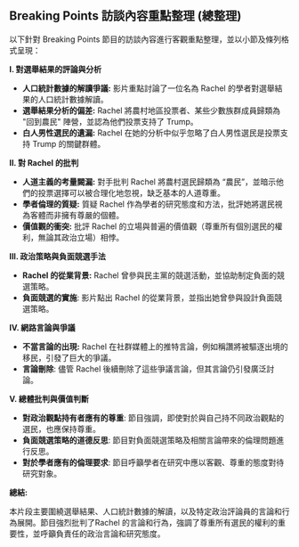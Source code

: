 ## Breaking Points 訪談內容重點整理 (總整理)

以下針對 Breaking Points 節目的訪談內容進行客觀重點整理，並以小節及條列格式呈現：

**I. 對選舉結果的評論與分析**

* **人口統計數據的解讀爭議:** 影片重點討論了一位名為 Rachel 的學者對選舉結果的人口統計數據解讀。
* **選舉結果分析的偏差:** Rachel 將農村地區投票者、某些少數族群成員歸類為 "回到農民" 陣營，並認為他們投票支持了 Trump。
* **白人男性選民的遺漏:** Rachel 在她的分析中似乎忽略了白人男性選民是投票支持 Trump 的關鍵群體。

**II. 對 Rachel 的批判**

* **人道主義的考量闕漏:**  對手批判 Rachel 將農村選民歸類為 “農民”，並暗示他們的投票選擇可以被合理化地忽視，缺乏基本的人道尊重。
* **學者倫理的質疑:** 質疑 Rachel 作為學者的研究態度和方法，批評她將選民視為客體而非擁有尊嚴的個體。
* **價值觀的衝突:** 批評 Rachel 的立場與普遍的價值觀（尊重所有個別選民的權利，無論其政治立場）相悖。

**III.  政治策略與負面競選手法**

* **Rachel 的從業背景:**  Rachel 曾參與民主黨的競選活動，並協助制定負面的競選策略。
* **負面競選的實施**: 影片點出 Rachel 的從業背景，並指出她曾參與設計負面競選策略。

**IV.  網路言論與爭議**

* **不當言論的出現:** Rachel 在社群媒體上的推特言論，例如稱讚將被驅逐出境的移民，引發了巨大的爭議。
* **言論刪除**: 儘管 Rachel 後續刪除了這些爭議言論，但其言論仍引發廣泛討論。

**V.  總體批判與價值判斷**

* **對政治觀點持有者應有的尊重**: 節目強調，即使對於與自己持不同政治觀點的選民，也應保持尊重。
* **負面競選策略的道德反思**:  節目對負面競選策略及相關言論帶來的倫理問題進行反思。
* **對於學者應有的倫理要求**: 節目呼籲學者在研究中應以客觀、尊重的態度對待研究對象。

**總結:**

本片段主要圍繞選舉結果、人口統計數據的解讀，以及特定政治評論員的言論和行為展開。節目強烈批判了Rachel 的言論和行為，強調了尊重所有選民的權利的重要性，並呼籲負責任的政治言論和研究態度。